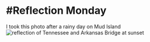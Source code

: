 # #Reflection Monday
I took this photo after a rainy day on Mud Island</br>
![reflection of Tennessee and Arkansas Bridge at sunset](https://images.unsplash.com/photo-1587608684699-8afac4c6c88c?ixlib=rb-1.2.1&ixid=eyJhcHBfaWQiOjEyMDd9&auto=format&fit=crop&w=750&q=80)
